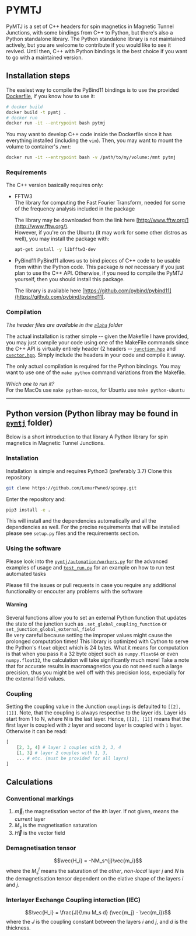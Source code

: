 # PYMTJ

PyMTJ is a set of C++ headers for spin magnetics in Magnetic Tunnel Junctions, with some bindings from C++ to Python, but there's also a Python standalone library. The Python standalone library is not maintained actively, but you are welcome to contribute if you would like to see it revived. Until then, C++ with Python bindings is the best choice if you want to go with a maintained version.


## Installation steps

The easiest way to compile the PyBind11 bindings is to use the provided [Dockerfile](Dockerfile), if you know how to use it:
```bash
# docker build
docker build -t pymtj .
# docker run 
docker run -it --entrypoint bash pytmj 
```
You may want to develop C++ code inside the Dockerfile since it has everything installed (including the `vim`). Then, you may want to mount the volume to container's `/mnt`:
```bash 
docker run -it --entrypoint bash -v /path/to/my/volume:/mnt pytmj
```

### Requirements 
The C++ version basically requires only:  
* FFTW3  
  The library for computing the Fast Fourier Transform, needed for some of the frequency analysis included in the package

  The library may be downloaded from the link here [http://www.fftw.org/](http://www.fftw.org/).  
  However, if you're on the Ubuntu (it may work for some other distros as well), you may install the package with:
  ```bash
  apt-get install -y libfftw3-dev
  ```

* PyBind11 
  PyBind11 allows us to bind pieces of C++ code to be usable from within the Python code.
  This package *is not* necessary if you just plan to use the C++ API. Otherwise, if you  need to compile the PyMTJ yourself, then you should install this package.

  The library is available here [https://github.com/pybind/pybind11](https://github.com/pybind/pybind11).


### Compilation
_The header files are available in the [`alpha`](alpha/) folder_

The actual installation is rather simple -- given the Makefile I have provided, you may just compile your code using one of the MakeFile commands since the C++ API is virtually entirely header (2 headers -- [`junction.hpp`](alpha/junction.hpp) and [`cvector.hpp`](alpha/cvector.hpp). Simply include the headers in your code and compile it away.

The only actual compilation is required for the Python bindings. You may want to use one of the `make python` command variations from the Makefile.

_Which one to run it?_   
For the MacOs use `make python-macos`, for Ubuntu use `make python-ubuntu`







------------------

## Python version (Python libray may be found in [`pymtj`](pymtj/) folder)
Below is a short introduction to that library
A Python library for spin magnetics in Magnetic Tunnel Junctions.

### Installation
Installation is simple and requires Python3 (preferably 3.7)
Clone this repository
```bash 
git clone https://github.com/LemurPwned/spinpy.git
```
Enter the repository and: 
```bash 
pip3 install -e .
```
This will install and the dependencies automatically and all the dependencies as well.
For the precise requirements that will be installed please see `setup.py` files and the 
requirements section.


### Using the software
Please look into the [`pymtj/automation/workers.py`](pymtj/automation/workers.py) for the advanced examples of usage 
and [`test_run.py`](test_run.py) for an example on how to run test automated tasks

Please fill the issues or pull requests in case you require any additional functionality 
or encouter any problems with the software
#### Warning

Several functions allow you to set an external
Python function that updates the state of the junction
such as `.set_global_coupling_function` or `set_junction_global_external_field`  
Be very careful because setting the improper values might cause the prolonged computation times!
This library is optimized with Cython to serve the Python's `float` object which is 24 bytes. What it means for computation is that when you pass it a 32 byte object such as `numpy.float64` or even `numpy.float32`, the calculation will take significantly much more!
Take a note that for accurate results in macromagnetics you do not need such a large precision, thus you might be well off with this precision loss, expecially for the external field values.

### Coupling 

Setting the coupling value in the Junction `couplings` is defaulted to `[[2], [1]]`. Note, that the coupling is always respective to the layer ids. Layer ids start from 1 to N, where N is the last layer. Hence, `[[2], [1]]` means that the first layer is coupled with `2` layer and second layer is coupled with `1` layer.
Otherwise it can be read:
```python
[    
    [2, 3, 4] # layer 1 couples with 2, 3, 4
    [1, 3] # layer 2 couples with 1, 3,
    ... # etc. (must be provided for all layrs)
]
```

## **Calculations**

### Conventional markings   
1. $\vec{m}_i$      the magnetisation vector of the $i$th layer. If not given, means the *current* layer 
2. $M_s$            is the magnetisation saturation 
3. $\vec{H}$        is the vector field  
### Demagnetisation tensor 
$$\vec{H_i} = -NM_s^{j}\vec{m_i}$$
where the $M_s^{j}$ means the saturation of the *other*, *non-local* layer $j$ and $N$ is the demagnetisation tensor dependent on the elative shape of the layers $i$ and $j$.

### Interlayer Exchange Coupling interaction (IEC)

$$\vec{H_i} = \frac{J}{\mu M_s d} (\vec{m_j} - \vec{m_i})$$
where the $J$ is the coupling constant between the layers $i$ and $j$, and $d$ is the thickness.